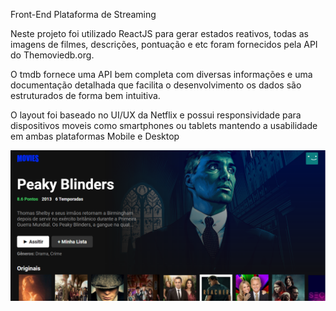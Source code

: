 Front-End Plataforma de Streaming

Neste projeto foi utilizado ReactJS para gerar estados reativos, todas as imagens de filmes, descrições, pontuação e etc foram fornecidos pela API do Themoviedb.org.

O tmdb fornece uma API bem completa com diversas informações e uma documentação detalhada que facilita o desenvolvimento
os dados são estruturados de forma bem intuitiva.

O layout foi baseado no UI/UX da Netflix e possui responsividade para dispositivos moveis como smartphones ou tablets mantendo a usabilidade em ambas plataformas Mobile e Desktop

<img src="https://raw.githubusercontent.com/nathanzd/video-app-reactjs/main/src/Assets/print.png" alt="Print"/>
